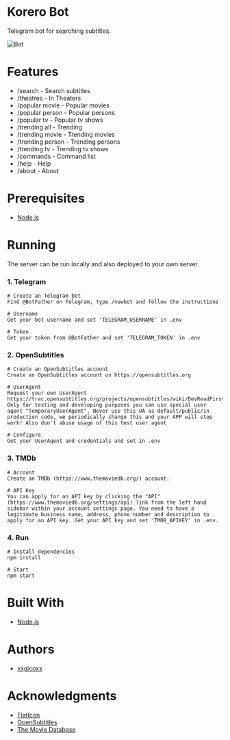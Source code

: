 # Korero Bot
Telegram bot for searching subtitles.

![Bot](https://i.imgur.com/zkHn3eg.png)

# Features
* /search - Search subtitles
* /theatres - In Theaters
* /popular movie - Popular movies
* /popular person - Popular persons
* /popular tv - Popular tv shows
* /trending all - Trending
* /trending movie - Trending movies
* /trending person - Trending persons
* /trending tv - Trending tv shows
* /commands - Command list
* /help - Help
* /about - About

# Prerequisites
* [Node.js](https://nodejs.org/en/)

# Running
The server can be run locally and also deployed to your own server.

### 1. Telegram
````
# Create an Telegram bot
Find @BotFather on Telegram, type /newbot and follow the instructions

# Username
Get your bot username and set 'TELEGRAM_USERNAME' in .env

# Token
Get your token from @BotFather and set 'TELEGRAM_TOKEN' in .env
````

### 2. OpenSubtitles
````
# Create an OpenSubtitles account
Create an OpenSubtitles account on https://opensubtitles.org

# UserAgent
Request your own UserAgent https://trac.opensubtitles.org/projects/opensubtitles/wiki/DevReadFirst#Howtorequestanewuseragent. Only for testing and developing purposes you can use special user agent "TemporaryUserAgent". Never use this UA as default/public/in production code, we periodically change this and your APP will stop work! Also don't abuse usage of this test user agent

# Configure
Get your UserAgent and credentials and set in .env
````

### 3. TMDb
````
# Account
Create an TMDb (https://www.themoviedb.org/) account.

# API Key
You can apply for an API key by clicking the "API" (https://www.themoviedb.org/settings/api) link from the left hand sidebar within your account settings page. You need to have a legitimate business name, address, phone number and description to apply for an API key. Get your API key and set 'TMDB_APIKEY' in .env.
````

### 4. Run
````
# Install dependencies
npm install

# Start
npm start
````

# Built With
* [Node.js](https://nodejs.org/en/)

# Authors
* [xxgicoxx](https://github.com/xxgicoxx)

# Acknowledgments
* [FlatIcon](https://www.flaticon.com/)
* [OpenSubtitles](https://www.opensubtitles.org)
* [The Movie Database](https://www.themoviedb.org/)